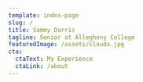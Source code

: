 ```yaml
---
template: index-page
slug: /
title: Sammy Darris
tagline: Senior at Allegheny College
featuredImage: /assets/clouds.jpg
cta:
  ctaText: My Experience
  ctaLink: /about
---
```

